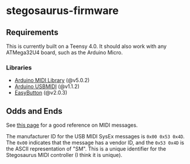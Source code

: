 # stegosaurus-firmware

## Requirements

This is currently built on a Teensy 4.0. It should also work with any ATMega32U4 board, such as the Arduino Micro.

### Libraries

- [Arduino MIDI Library](https://github.com/FortySevenEffects/arduino_midi_library) (@v5.0.2)
- [Arduino USBMIDI](https://github.com/lathoub/Arduino-USBMIDI) (@v1.1.2)
- [EasyButton](https://github.com/evert-arias/EasyButton) (@v2.0.3)

## Odds and Ends

See [this page](https://learn.sparkfun.com/tutorials/midi-tutorial/advanced-messages) for a good reference on MIDI messages.

The manufacturer ID for the USB MIDI SysEx messages is `0x00 0x53 0x4D`. The `0x00` indicates that the message has a vendor ID, and the `0x53 0x4D` is the ASCII representation of "SM". This is a unique identifier for the Stegosaurus MIDI controller (I think it is unique).